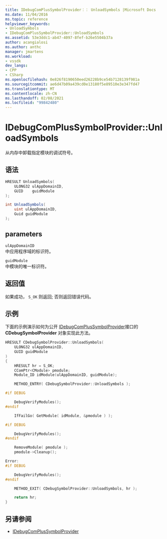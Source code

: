 ```yaml
---
title: IDebugComPlusSymbolProvider：： UnloadSymbols |Microsoft Docs
ms.date: 11/04/2016
ms.topic: reference
helpviewer_keywords:
- UnloadSymbols
- IDebugComPlusSymbolProvider::UnloadSymbols
ms.assetid: 53e3ddc1-ab47-4097-8fef-b26e5504b37a
author: acangialosi
ms.author: anthc
manager: jmartens
ms.workload:
- vssdk
dev_langs:
- CPP
- CSharp
ms.openlocfilehash: 0e826f8190650eed26228b9ce54b7128139f981a
ms.sourcegitcommit: ae6d47b09a439cd0e13180f5e89510e3e347fd47
ms.translationtype: MT
ms.contentlocale: zh-CN
ms.lasthandoff: 02/08/2021
ms.locfileid: "99842480"
---
```

# <a name="idebugcomplussymbolproviderunloadsymbols"></a>IDebugComPlusSymbolProvider::UnloadSymbols
从内存中卸载指定模块的调试符号。

## <a name="syntax"></a>语法

```cpp
HRESULT UnloadSymbols(
    ULONG32 ulAppDomainID,
    GUID    guidModule
);
```

```csharp
int UnloadSymbols(
    uint ulAppDomainID,
    Guid guidModule
);
```

## <a name="parameters"></a>parameters
`ulAppDomainID`\
中应用程序域的标识符。

`guidModule`\
中模块的唯一标识符。

## <a name="return-value"></a>返回值
如果成功， `S_OK` 则返回; 否则返回错误代码。

## <a name="example"></a>示例
下面的示例演示如何为公开 [IDebugComPlusSymbolProvider](../../../extensibility/debugger/reference/idebugcomplussymbolprovider.md)接口的 **CDebugSymbolProvider** 对象实现此方法。

```cpp
HRESULT CDebugSymbolProvider::UnloadSymbols(
    ULONG32 ulAppDomainID,
    GUID guidModule
)
{
    HRESULT hr = S_OK;
    CComPtr<CModule> pmodule;
    Module_ID idModule(ulAppDomainID, guidModule);

    METHOD_ENTRY( CDebugSymbolProvider::UnloadSymbols );

#if DEBUG

    DebugVerifyModules();
#endif

    IfFailGo( GetModule( idModule, &pmodule ) );

#if DEBUG

    DebugVerifyModules();
#endif

    RemoveModule( pmodule );
    pmodule->Cleanup();

Error:
#if DEBUG

    DebugVerifyModules();
#endif

    METHOD_EXIT( CDebugSymbolProvider::UnloadSymbols, hr );

    return hr;
}
```

## <a name="see-also"></a>另请参阅
- [IDebugComPlusSymbolProvider](../../../extensibility/debugger/reference/idebugcomplussymbolprovider.md)
